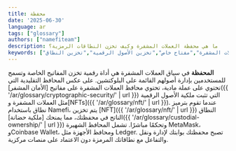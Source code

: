 ```yaml
---
title: محفظة
date: '2025-06-30'
language: ar
tags: ["glossary"]
authors: ["namefiteam"]
description: ما هي محفظة العملات المشفرة وكيف تخزن النطاقات الرمزية؟
keywords: ["محفظة","محفظة العملات المشفرة","مفتاح خاص","تخزين الأصول الرقمية","تخزين النطاق"]
---
```



**المحفظة** في سياق العملات المشفرة هي أداة رقمية تخزن المفاتيح الخاصة وتسمح للمستخدمين بإدارة أصولهم القائمة على البلوكتشين. على عكس المحافظ التقليدية التي تحتوي على عملة مادية، تحتوي محافظ العملات المشفرة على مفاتيح [الأمان المشفر]({{ '/ar/glossary/cryptographic-security/' | url }}) التي تثبت ملكية الأصول الرقمية مثل العملات المشفرة و[NFTs]({{ '/ar/glossary/nft/' | url }}). عندما تقوم بترميز نطاق باستخدام Namefi، يتم تخزين [NFT]({{ '/ar/glossary/nft/' | url }}) النطاق الناتج في محفظتك، مما يمنحك [ملكية حضانة]({{ '/ar/glossary/custodial-ownership/' | url }}) وتحكمًا مباشرًا. تشمل المحافظ الشهيرة MetaMask، وCoinbase Wallet، ومحافظ الأجهزة مثل Ledger. تصبح محفظتك بوابتك لإدارة ونقل والتفاعل مع نطاقاتك المرمزة دون الاعتماد على منصات مركزية.